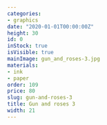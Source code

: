 ```yaml
---
categories:
- graphics
date: "2020-01-01T00:00:00Z"
height: 30
id: 0
inStock: true
isVisible: true
mainImage: gun_and_roses-3.jpg
materials:
- ink
- paper
order: 109
price: 80
slug: gun-and-roses-3
title: Gun and roses 3
width: 21
---
```


